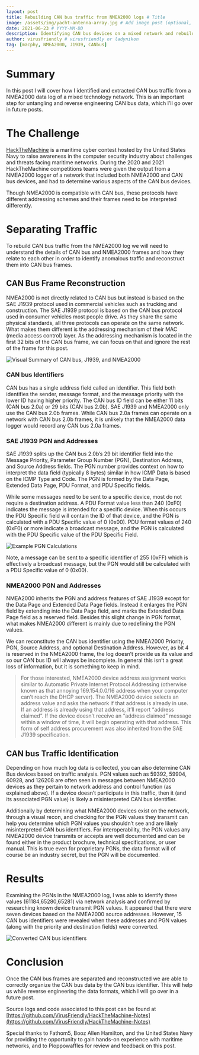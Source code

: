 ```yaml
---
layout: post
title: Rebuilding CAN bus traffic from NMEA2000 logs # Title
image: /assets/img/yacht-antenna-array.jpg # Add image post (optional, but encouraged)
date: 2021-06-23 # YYYY-MM-DD
description: Identifying CAN bus devices on a mixed network and rebuilding their CAN identifiers # Add post description (optional)
author: virusfriendly # virusfriendly or ladynikon
tag: [macphy, NMEA2000, J1939, CANbus]
---
```


# Summary
In this post I will cover how I identified and extracted CAN bus traffic from a NMEA2000 data log of a mixed technology network. This is an important step for untangling and reverse engineering CAN bus data, which I’ll go over in future posts.

# The Challenge
[HackTheMachine](https://hackthemachine.ai) is a maritime cyber contest hosted by the United States Navy to raise awareness in the computer security industry about challenges and threats facing maritime networks. During the 2020 and 2021 HackTheMachine competitions teams were given the output from a NMEA2000 logger of a network that included both NMEA2000 and CAN bus devices, and had to determine various aspects of the CAN bus devices. 

Though NMEA2000 is compatible with CAN bus, these protocols have different addressing schemes and their frames need to be interpreted differently.

# Separating Traffic
To rebuild CAN bus traffic from the NMEA2000 log we will need to understand the details of CAN bus and NMEA2000 frames and how they relate to each other in order to identify anomalous traffic and reconstruct them into CAN bus frames.

## CAN Bus Frame Reconstruction
NMEA2000 is not directly related to CAN bus but instead is based on the SAE J1939 protocol used in commercial vehicles such as trucking and construction. The SAE J1939 protocol is based on the CAN bus protocol used in consumer vehicles most people drive. As they share the same physical standards, all three protocols can operate on the same network. What makes them different is the addressing mechanism of their MAC (media access control) layer. As the addressing mechanism is located in the first 32 bits of the CAN bus frame, we can focus on that and ignore the rest of the frame for this post.

![Visual Summary of CAN bus, J1939, and NMEA2000](/assets/img/canbus-j1939-nmea2000.png)

### CAN bus Identifiers
CAN bus has a single address field called an identifier. This field both identifies the sender, message format, and the message priority with the lower ID having higher priority. The CAN bus ID field can be either 11 bits (CAN bus 2.0a) or 29 bits (CAN bus 2.0b). SAE J1939 and NMEA2000 only use the CAN bus 2.0b frames. While CAN bus 2.0a frames can operate on a network with CAN bus 2.0b frames, it is unlikely that the NMEA2000 data logger would record any CAN bus 2.0a frames.

### SAE J1939 PGN and Addresses
SAE J1939 splits up the CAN bus 2.0b’s 29 bit identifier field into the Message Priority, Parameter Group Number (PGN), Destination Address, and Source Address fields. The PGN number provides context on how to interpret the data field (typically 8 bytes) similar in how ICMP Data is based on the ICMP Type and Code. The PGN is formed by the Data Page, Extended Data Page, PDU Format, and PDU Specific fields.

While some messages need to be sent to a specific device, most do not require a destination address. A PDU Format value less than 240 (0xF0) indicates the message is intended for a specific device. When this occurs the PDU Specific field will contain the ID of that device, and the PGN is calculated with a PDU Specific value of 0 (0x00). PDU format values of 240 (0xF0) or more indicate a broadcast message, and the PGN is calculated with the PDU Specific value of the PDU Specific Field.

![Example PGN Calculations](/assets/img/example-pgn.png)

Note, a message can be sent to a specific identifier of 255 (0xFF) which is effectively a broadcast message, but the PGN would still be calculated with a PDU Specific value of 0 (0x00).

### NMEA2000 PGN and Addresses
NMEA2000 inherits the PGN and address features of SAE J1939 except for the Data Page and Extended Data Page fields. Instead it enlarges the PGN field by extending into the Data Page field, and marks the Extended Data Page field as a reserved field. Besides this slight change in PGN format, what makes NMEA2000 different is mainly due to redefining the PGN values.

We can reconstitute the CAN bus identifier using the NMEA2000 Priority, PGN, Source Address, and optional Destination Address. However, as bit 4 is reserved in the NMEA2000 frame, the log doesn’t provide us its value and so our CAN bus ID will always be incomplete. In general this isn’t a great loss of information, but it is something to keep in mind.

> For those interested, NMEA2000 device address assignment works similar to Automatic Private Internet Protocol Addressing (otherwise known as that annoying 169.154.0.0/16 address when your computer can’t reach the DHCP server). The NMEA2000 device selects an address value and asks the network if that address is already in use. If an address is already using that address, it’ll report “address claimed”. If the device doesn’t receive an “address claimed” message within a window of time, it will begin operating with that address. This form of self address procurement was also inherited from the SAE J1939 specification.

## CAN bus Traffic Identification
Depending on how much log data is collected, you can also determine CAN Bus devices based on traffic analysis. PGN values such as 59392, 59904, 60928, and 126208 are often seen in messages between NMEA2000 devices as they pertain to network address and control function (as explained above). If a device doesn’t participate in this traffic, then it (and its associated PGN value) is likely a misinterpreted CAN bus identifier.

Additionally by determining what NMEA2000 devices exist on the network, through a visual recon, and checking for the PGN values they transmit can help you determine which PGN values you shouldn’t see and are likely misinterpreted CAN bus identifiers. For interoperability, the PGN values any NMEA2000 device transmits or accepts are well documented and can be found either in the product brochure, technical specifications, or user manual. This is true even for proprietary PGNs, the data format will of course be an industry secret, but the PGN will be documented.

# Results
Examining the PGNs in the NMEA2000 log, I was able to identify three values (61184,65280,65281) via network analysis and confirmed by researching known device transmit PGN values. It appeared that there were seven devices based on the NMEA2000 source addresses. However, 15 CAN bus identifiers were revealed when these addresses and PGN values (along with the priority and destination fields) were converted.

![Converted CAN bus identifiers](/assets/img/converted-canbus-ids.png)

# Conclusion
Once the CAN bus frames are separated and reconstructed we are able to correctly organize the CAN bus data by the CAN bus identifier. This will help us while reverse engineering the data formats, which I will go over in a future post.

Source logs and code associated to this post can be found at [https://github.com/VirusFriendly/HackTheMachine-Notes](https://github.com/VirusFriendly/HackTheMachine-Notes)

Special thanks to Fathom5, Booz Allen Hamilton, and the United States Navy for providing the opportunity to gain hands-on experience with maritime networks, and to Ploppowaffles for review and feedback on this post.

